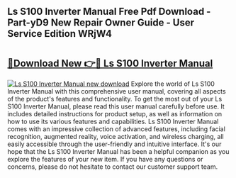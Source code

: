 ## Ls S100 Inverter Manual Free Pdf Download - Part-yD9 New Repair Owner Guide - User Service Edition WRjW4

# <h2><a href="http://bc16246.oget.top/?id=Ls+S100+Inverter+Manual">🔗Download New 👉🔴 Ls S100 Inverter Manual</a></h2>

[![Ls S100 Inverter Manual new download](https://i.imgur.com/5g1atiW.png)](http://bc16246.oget.top/?id=Ls+S100+Inverter+Manual)
Explore the world of Ls S100 Inverter Manual with this comprehensive user manual, covering all aspects of the product's features and functionality. To get the most out of your Ls S100 Inverter Manual, please read this user manual carefully before use. It includes detailed instructions for product setup, as well as information on how to use its various features and capabilities. Ls S100 Inverter Manual comes with an impressive collection of advanced features, including facial recognition, augmented reality, voice activation, and wireless charging, all easily accessible through the user-friendly and intuitive interface. It's our hope that the Ls S100 Inverter Manual has been a helpful companion as you explore the features of your new item. If you have any questions or concerns, please do not hesitate to contact our customer support team.
